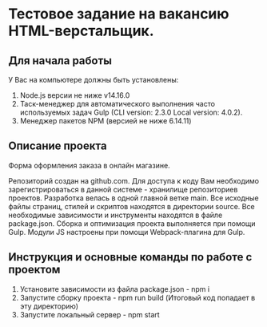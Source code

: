 # Тестовое задание на вакансию HTML-верстальщик.

## Для начала работы 

У Вас на компьютере должны быть установлены: 
1. Node.js версии не ниже v14.16.0
2. Таск-менеджер для автоматического выполнения часто используемых задач Gulp (CLI version: 2.3.0 Local version: 4.0.2).
3. Менеджер пакетов NPM (версией не ниже 6.14.11)

## Описание проекта
Форма оформления заказа в онлайн магазине.

Репозиторий создан на github.com. Для доступа к коду Вам необходимо зарегистрироваться в данной системе - хранилище репозиториев проектов.
Разработка велась в одной главной ветке main.
Все исходные файлы страниц, стилей и скриптов находятся в директории source.
Все необходимые зависимости и инструменты находятся в файле package.json.
Сборка и оптимизация проекта выполняется при помощи Gulp.
Модули JS настроены при помощи Webpack-плагина для Gulp.  

## Инструкция и основные команды по работе с проектом

1. Установите зависимости из файла package.json - npm i 
2. Запустите сборку проекта - npm run build (Итоговый код попадает в эту директорию)
3. Запустите локальный сервер - npm start
